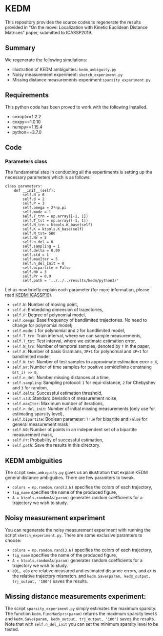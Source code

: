 # KEDM

This repository provides the source codes to regenerate the results provided in "On the move: Localization with Kinetic Euclidean Distance Matrices" paper, submitted to ICASSP2019.

## Summary
We regenerate the following simulations:
- Illustration of KEDM ambiguities: ```kedm_ambiguity.py```
- Noisy measurement experiment: ```sketch_experiment.py```
- Missing distance measurements experiment:```sparsity_experiment.py``` 

## Requirements
This python code has been proved to work with the following installed.
- cvxopt==1.2.2
- cvxpy==1.0.10
- numpy==1.15.4
- python==3.7.0

## Code

### Parameters class
The fundamental step in conducting all the expertiments is setting up the necessary parameters which is as follows:

```console
class parameters:
    def __init__(self):
        self.N = 6
        self.d = 2
        self.P = 3
        self.omega = 2*np.pi
        self.mode = 1
        self.T_trn = np.array([-1, 1])
        self.T_tst = np.array([-1, 1])
        self.N_trn = ktools.K_base(self)
        self.K = ktools.K_base(self)
        self.N_tst= 500
        self.Nr = 5
        self.n_del = 0
        self.sampling = 1
        self.delta = 0.99
        self.std = 1
        self.maxIter = 5
        self.n_del_init = 0
        self.bipartite = False
        self.N0 = 3
        self.Pr = 0.9
        self.path = '../../../results/kedm/python3/'
```
Let us now briefly explain each parameter (for more information, please read [KEDM-ICASSP19](https://github.com/swing-research/kedm-pubs/tree/master/icassp)).
- `self.N`: Number of moving point,
- `self.d`: Embedding dimension of trajectories,
- `self.P`: Degree of polynomial model,
- `self.omega`: Base frequency of bandlimited trajectories. No need to change for polynomial model;
- `self.mode`: `1` for polynomial and `2` for bandlimited model,
- `self.T_trn`: Train interval, where we can sample measurements,
- `self.T_tst`: Test interval, where we estimate estimation error,
- `self.N_trn`: Number of temporal samples, denoted by `T` in the paper,
- `self.K`: Number of basis Gramians, `2P+1` for polynomial and `4P+1` for bandlimited model,
- `self.N_tst`: Number of test samples to approximate estimation error `e_X`,
- `self.Nr`: Number of time samples for positive semidefinite constraing `G(t_i) >> 0`,
- `self.n_del`: Number missing distances at a time,
- `self.sampling`: Sampling protocol: `1` for equi-distance, `2` for Chebyshev and `3` for random,
- `self.delta`: Successful estimation threshold,
- `self.std`: Standard deviation of measurement noise,
- `self.maxIter`: Maximum number of iterations,
- `self.n_del_init`: Number of initial missing measurements (only use for estimating sparsity level),
- `self.bipartite`: Boolean parameter: `True` for bipartite and `False` for general measurement mask
- `self.N0`: Number of points in an independent set of a bipartite measurement mask,
- `self.Pr`: Probability of successful estimation,
- `self.path`: Save the results in this directory.



## KEDM ambiguities

The script ```kedm_ambiguity.py``` gives us an illustration that explain KEDM general distance ambiguities. There are few paramters to tweak.
- `colors = np.random.rand(3,N)` specifies the colors of each trajectory,
- `fig_name` specifies the name of the produced figure,
- `A = ktools.randomAs(param)` generates random coefficients for a trajectory we wish to study.

## Noisy measurement experiment

You can regenerate the noisy measurement experiment with running the script `sketch_experiment.py`. There are some exclusive paramters to choose:
- `colors = np.random.rand(3,N)` specifies the colors of each trajectory,
- `fig_name` specifies the name of the produced figure,
- `A = ktools.randomAs(param)` generates random coefficients for a trajectory we wish to study.
- `eDi, eDo` are relative measured and estimated distance errors, and `eX` is the relative trajectory mismatch.
and `kedm.Save(param, kedm_output, trj_output, '100')` saves the results.
## Missing distance measurements experiment:

The script `sparsity_experiment.py` simply estimates the maximum sparsity. The function `kedm.FindMaxSprs(param)` returns the maximum sparsity level ```S``` and `kedm.Save(param, kedm_output, trj_output, '100')` saves the results. Note that with `self.n_del_init` you can set the minimum sparsity level to be tested.


